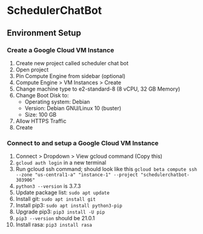 # SchedulerChatBot

## Environment Setup

### Create a Google Cloud VM Instance

1. Create new project called scheduler chat bot
2. Open project
3. Pin Compute Engine from sidebar (optional)
4. Compute Engine > VM Instances > Create
5. Change machine type to e2-standard-8 (8 vCPU, 32 GB Memory)
6. Change Boot Disk to:
    - Operating system: Debian
    - Version: Debian GNU/Linux 10 (buster)
    - Size: 100 GB
7. Allow HTTPS Traffic
8. Create

### Connect to and setup a Google Cloud VM Instance

1. Connect > Dropdown > View gcloud command (Copy this)
2. `gcloud auth login` in a new terminal
3. Run gcloud ssh command; should look like this `gcloud beta compute ssh --zone "us-central1-a" "instance-1" --project "schedulerchatbot-303906"`
4. `python3 --version` is 3.7.3
5. Update package list: `sudo apt update`
6. Install git: `sudo apt install git`
7. Install pip3: `sudo apt install python3-pip`
8. Upgrade pip3: `pip3 install -U pip`
9. `pip3 --version` should be 21.0.1
10. Install rasa: `pip3 install rasa`
